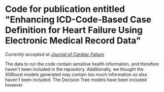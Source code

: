 # Code for publication entitled "Enhancing ICD-Code-Based Case Definition for Heart Failure Using Electronic Medical Record Data"

*Currently accepted at [Journal of Cardiac Failure](https://www.journals.elsevier.com/journal-of-cardiac-failure)*


The data to run the code contain sensitive health information, and therefore haven't been included in the repository. Additionally, we thought the XGBoost models generated may contain too much information so also haven't been included. The Decision Tree models have been included however.
